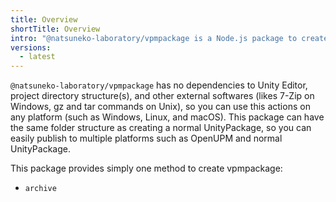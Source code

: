 ```yaml
---
title: Overview
shortTitle: Overview
intro: "@natsuneko-laboratory/vpmpackage is a Node.js package to create VPM package from your Unity project without installing Unity Editor and VRChat SDK."
versions:
  - latest
---
```


`@natsuneko-laboratory/vpmpackage` has no dependencies to Unity Editor, project directory structure(s), and other external softwares (likes 7-Zip on Windows, gz and tar commands on Unix), so you can use this actions on any platform (such as Windows, Linux, and macOS).
This package can have the same folder structure as creating a normal UnityPackage, so you can easily publish to multiple platforms such as OpenUPM and normal UnityPackage.

This package provides simply one method to create vpmpackage:

- `archive`
